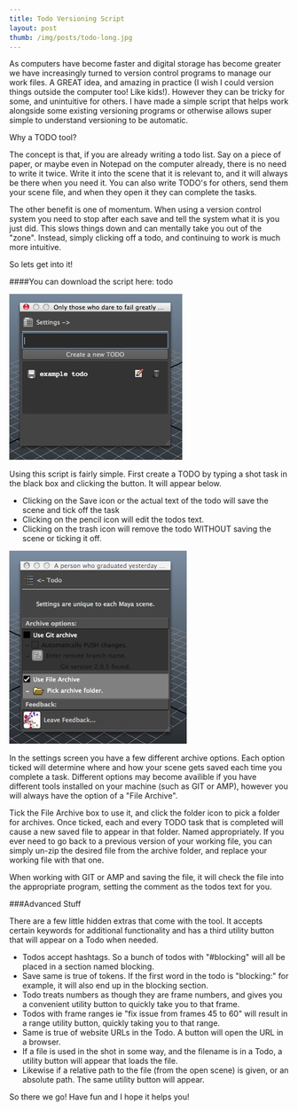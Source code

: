 ```yaml
---
title: Todo Versioning Script
layout: post
thumb: /img/posts/todo-long.jpg
---
```


As computers have become faster and digital storage has become greater we have increasingly turned to version control programs to manage our work files. A GREAT idea, and amazing in practice (I wish I could version things outside the computer too! Like kids!). However they can be tricky for some, and unintuitive for others. I have made a simple script that helps work alongside some existing versioning programs or otherwise allows super simple to understand versioning to be automatic.

Why a TODO tool?

The concept is that, if you are already writing a todo list. Say on a piece of paper, or maybe even in Notepad on the computer already, there is no need to write it twice. Write it into the scene that it is relevant to, and it will always be there when you need it. You can also write TODO's for others, send them your scene file, and when they open it they can complete the tasks.

The other benefit is one of momentum. When using a version control system you need to stop after each save and tell the system what it is you just did. This slows things down and can mentally take you out of the "zone". Instead, simply clicking off a todo, and continuing to work is much more intuitive.

So lets get into it!

####You can download the script here: <download>todo</download>


![main screen](/img/posts/todo-script-main.jpg)

Using this script is fairly simple. First create a TODO by typing a shot task in the black box and clicking the button. It will appear below.

* Clicking on the Save icon or the actual text of the todo will save the scene and tick off the task
* Clicking on the pencil icon will edit the todos text.
* Clicking on the trash icon will remove the todo WITHOUT saving the scene or ticking it off.

![settings screen](/img/posts/todo-script-settings.jpg)

In the settings screen you have a few different archive options. Each option ticked will determine where and how your scene gets saved each time you complete a task. Different options may become availible if you have different tools installed on your machine (such as GIT or AMP), however you will always have the option of a "File Archive".

Tick the File Archive box to use it, and click the folder icon to pick a folder for archives. Once ticked, each and every TODO task that is completed will cause a new saved file to appear in that folder. Named appropriately. If you ever need to go back to a previous version of your working file, you can simply un-zip the desired file from the archive folder, and replace your working file with that one.

When working with GIT or AMP and saving the file, it will check the file into the appropriate program, setting the comment as the todos text for you. 

###Advanced Stuff

There are a few little hidden extras that come with the tool. It accepts certain keywords for additional functionality and has a third utility button that will appear on a Todo when needed.

* Todos accept hashtags. So a bunch of todos with "#blocking" will all be placed in a section named blocking.
* Save same is true of tokens. If the first word in the todo is "blocking:" for example, it will also end up in the blocking section.
* Todo treats numbers as though they are frame numbers, and gives you a convenient utility button to quickly take you to that frame.
* Todos with frame ranges ie "fix issue from frames 45 to 60" will result in a range utility button, quickly taking you to that range.
* Same is true of website URLs in the Todo. A button will open the URL in a browser.
* If a file is used in the shot in some way, and the filename is in a Todo, a utility button will appear that loads the file.
* Likewise if a relative path to the file (from the open scene) is given, or an absolute path. The same utility button will appear.

<div class="centered">So there we go! Have fun and I hope it helps you!</div>


